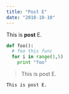 ```yaml
---
title: "Post E"
date: "2018-10-10"
---
```


This is **post** E.

```python
def foo():
  # foo this func
  for i in range(1,5)
    print "foo"
```

> This is post E.

`This is post E.`

